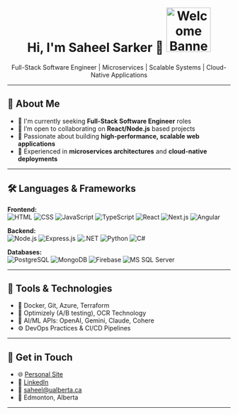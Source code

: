 <!-- Banner or GIF -->

<h1 align="center">Hi, I'm Saheel Sarker 👋 <span><img width="100" src="https://github.com/user-attachments/assets/fe907d37-df76-4d8a-9545-eb03d6b96cc4" alt="Welcome Banner" /></span></h1>

<p align="center">
  Full-Stack Software Engineer | Microservices | Scalable Systems | Cloud-Native Applications
</p>

---

## 🚀 About Me

- 🔭 I'm currently seeking **Full-Stack Software Engineer** roles
- 👯 I’m open to collaborating on **React/Node.js** based projects
- 🌟 Passionate about building **high-performance, scalable web applications**
- 💬 Experienced in **microservices architectures** and **cloud-native deployments**

---

## 🛠️ Languages & Frameworks

**Frontend:**  
![HTML](https://img.shields.io/badge/-HTML5-E34F26?logo=html5&logoColor=white) 
![CSS](https://img.shields.io/badge/-CSS3-1572B6?logo=css3&logoColor=white)
![JavaScript](https://img.shields.io/badge/-JavaScript-F7DF1E?logo=javascript&logoColor=black)
![TypeScript](https://img.shields.io/badge/-TypeScript-3178C6?logo=typescript&logoColor=white)
![React](https://img.shields.io/badge/-React-61DAFB?logo=react&logoColor=black)
![Next.js](https://img.shields.io/badge/-Next.js-000000?logo=next.js&logoColor=white)
![Angular](https://img.shields.io/badge/-Angular-DD0031?logo=angular&logoColor=white)

**Backend:**  
![Node.js](https://img.shields.io/badge/-Node.js-339933?logo=node.js&logoColor=white)
![Express.js](https://img.shields.io/badge/-Express.js-000000?logo=express&logoColor=white)
![.NET](https://img.shields.io/badge/-.NET-512BD4?logo=dotnet&logoColor=white)
![Python](https://img.shields.io/badge/-Python-3776AB?logo=python&logoColor=white)
![C#](https://img.shields.io/badge/-C%23-239120?logo=c-sharp&logoColor=white)

**Databases:**  
![PostgreSQL](https://img.shields.io/badge/-PostgreSQL-4169E1?logo=postgresql&logoColor=white)
![MongoDB](https://img.shields.io/badge/-MongoDB-47A248?logo=mongodb&logoColor=white)
![Firebase](https://img.shields.io/badge/-Firebase-FFCA28?logo=firebase&logoColor=black)
![MS SQL Server](https://img.shields.io/badge/-MS%20SQL%20Server-CC2927?logo=microsoft-sql-server&logoColor=white)

---

## 🧰 Tools & Technologies

- 🐳 Docker, Git, Azure, Terraform
- 🧪 Optimizely (A/B testing), OCR Technology
- 🤖 AI/ML APIs: OpenAI, Gemini, Claude, Cohere
- ⚙️ DevOps Practices & CI/CD Pipelines

---

## 🔗 Get in Touch

- 🌐 [Personal Site](https://saheel-sarker.vercel.app/)
- 💼 [LinkedIn](https://www.linkedin.com/in/saheels)
- 📧 saheel@ualberta.ca
- 📍 Edmonton, Alberta

---

<!-- Optional: GitHub Stats / Contribution Graph -->
<!--
## 📈 GitHub Stats

<p align="center">
  <img src="https://github-readme-stats.vercel.app/api?username=Saheel-Sarker&show_icons=true&theme=radical" alt="Saheel's GitHub stats" />
</p>
-->
